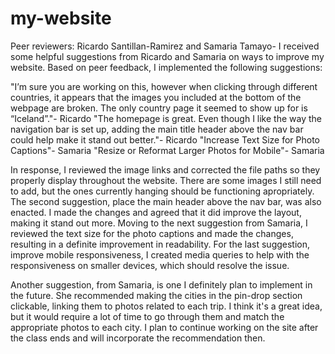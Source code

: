 # my-website


Peer reviewers: Ricardo Santillan-Ramirez and Samaria Tamayo-
  I received some helpful suggestions from Ricardo and Samaria on ways to improve my website. Based on peer feedback, I implemented the following suggestions:
 
   "I’m sure you are working on this, however when clicking through different countries, it appears that the images you included at the bottom of the webpage are broken. The only country page it seemed to show up for is “Iceland”."- Ricardo
   "The homepage is great. Even though I like the way the navigation bar is set up, adding the main title header above the nav bar could help make it stand out better."- Ricardo
   "Increase Text Size for Photo Captions"- Samaria
   "Resize or Reformat Larger Photos for Mobile"- Samaria

 In response, I reviewed the image links and corrected the file paths so they properly display throughout the website. There are some images I still need to add, but the ones currently hanging should be functioning apropriately. The second suggestion, place the main header above the nav bar, was also enacted. I made the changes and agreed that it did improve the layout, making it stand out more. Moving to the next suggestion from Samaria, I reviewed the text size for the photo captions and made the changes, resulting in a definite improvement in readability. For the last suggestion, improve mobile responsiveness, I created media queries to help with the responsiveness on smaller devices, which should resolve the issue.

 Another suggestion, from Samaria, is one I definitely plan to implement in the future. She recommended making the cities in the pin-drop section clickable, linking them to photos related to each trip. I think it's a great idea, but it would require a lot of time to go through them and match the appropriate photos to each city. I plan to continue working on the site after the class ends and will incorporate the recommendation then.
